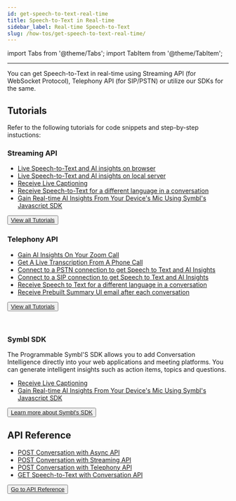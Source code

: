 ```yaml
---
id: get-speech-to-text-real-time
title: Speech-to-Text in Real-time
sidebar_label: Real-time Speech-to-Text
slug: /how-tos/get-speech-to-text-real-time/
---
```


import Tabs from '@theme/Tabs';
import TabItem from '@theme/TabItem';

---

You can get Speech-to-Text in real-time using Streaming API (for WebSocket Protocol), Telephony API (for SIP/PSTN) or utilize our SDKs for the same.

## Tutorials

Refer to the following tutorials for code snippets and step-by-step instuctions:

### Streaming API
 
* [Live Speech-to-Text and AI insights on browser](/docs/streamingapi/tutorials/receive-ai-insights-from-your-web-browser)
* [Live Speech-to-Text and AI insights on local server](/docs/javascript-sdk/tutorials/receive-ai-insights-from-your-computer)
* [Receive Live Captioning](/docs/streamingapi/code-snippets/receive-live-captioning)
* [Receive Speech-to-Text for a different language in a conversation](/docs/streamingapi/code-snippets/receive-speech-to-text-for-different-languages)
* [Gain Real-time AI Insights From Your Device's Mic Using Symbl's Javascript SDK](/docs/javascript-sdk/tutorials/receive-ai-insights-from-your-computer)

<button class="button button1"><a href="/docs/streamingapi/code-snippets/start-and-stop-connection">View all Tutorials</a></button><br/> 

### Telephony API
 
 
* [Gain AI Insights On Your Zoom Call](/docs/telephony/tutorials/connect-to-zoom)
* [Get A Live Transcription From A Phone Call](/docs/telephony/tutorials/connect-to-phone-call)
* [Connect to a PSTN connection to get Speech to Text and AI Insights](/docs/telephony/code-snippets/connect-to-pstn)
* [Connect to a SIP connection to get Speech to Text and AI Insights](/docs/telephony/code-snippets/connect-to-sip)
* [Receive Speech to Text for a different language in a conversation](/docs/telephony/code-snippets/receive-speech-to-text-for-a-different-language)
* [Receive Prebuilt Summary UI email after each conversation](/docs/telephony/code-snippets/receive-prebuilt-ui-email-after-conversation)
 

<button class="button button2"><a href="/docs/telephony/introduction">View all Tutorials</a></button>
 
&nbsp; 
&nbsp;

### Symbl SDK
 
The Programmable Symbl'S SDK allows you to add Conversation Intelligence directly into your web applications and meeting platforms. You can generate intelligent insights such as action items, topics and questions.

* [Receive Live Captioning](/docs/streamingapi/code-snippets/receive-live-captioning)
* [Gain Real-time AI Insights From Your Device's Mic Using Symbl's Javascript SDK](/docs/javascript-sdk/tutorials/receive-ai-insights-from-your-computer)

<button class="button button2"><a href="/docs/sdk-intro">Learn more about Symbl's SDK</a></button>

## API Reference

- [POST Conversation with Async API](/docs/async-api/introduction)
- [POST Conversation with Streaming API](/docs/streaming-api/api-reference#request-parameters)
- [POST Conversation with Telephony API](/docs/telephony-api/api-reference#endpoint)
- [GET Speech-to-Text with Conversation API](/docs/conversation-api/messages)

<button class="button button1"><a href="/docs/api-reference/getting-started">Go to API Reference</a></button>
